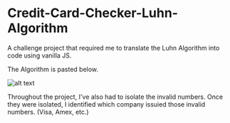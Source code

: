 # Credit-Card-Checker-Luhn-Algorithm
A challenge project that required me to translate the Luhn Algorithm into code using vanilla JS.

The Algorithm is pasted below.

![alt text]([http://url/to/img.png](https://content.codecademy.com/PRO/independent-practice-projects/credit-card-checker/diagrams/cc%20validator%20diagram%201.svg?_gl=1*pjbhy4*_ga*MjkyMDc3MzY1NC4xNjU5MTE5MzIx*_ga_3LRZM6TM9L*MTY5MzM5MjIyMy4xMDUuMS4xNjkzMzkyMjM4LjQ1LjAuMA..)https://content.codecademy.com/PRO/independent-practice-projects/credit-card-checker/diagrams/cc%20validator%20diagram%201.svg?_gl=1*pjbhy4*_ga*MjkyMDc3MzY1NC4xNjU5MTE5MzIx*_ga_3LRZM6TM9L*MTY5MzM5MjIyMy4xMDUuMS4xNjkzMzkyMjM4LjQ1LjAuMA..)

Throughout the project, I've also had to isolate the invalid numbers. Once they were isolated, I identified which company issuied those invalid numbers. (Visa, Amex, etc.)
